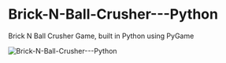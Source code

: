 # Brick-N-Ball-Crusher---Python
Brick N Ball Crusher Game, built in Python using PyGame


![Brick-N-Ball-Crusher---Python](https://media.giphy.com/media/42DHdGYzdIHEiAQo7e/giphy.gif)
